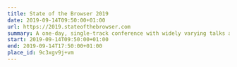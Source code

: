 ```yaml
---
title: State of the Browser 2019
date: 2019-09-14T09:50:00+01:00
url: https://2019.stateofthebrowser.com
summary: A one-day, single-track conference with widely varying talks about the modern web, accessibility, web standards and more.
start: 2019-09-14T09:50:00+01:00
end: 2019-09-14T17:50:00+01:00
place_id: 9c3xgv9j+vm
---
```

